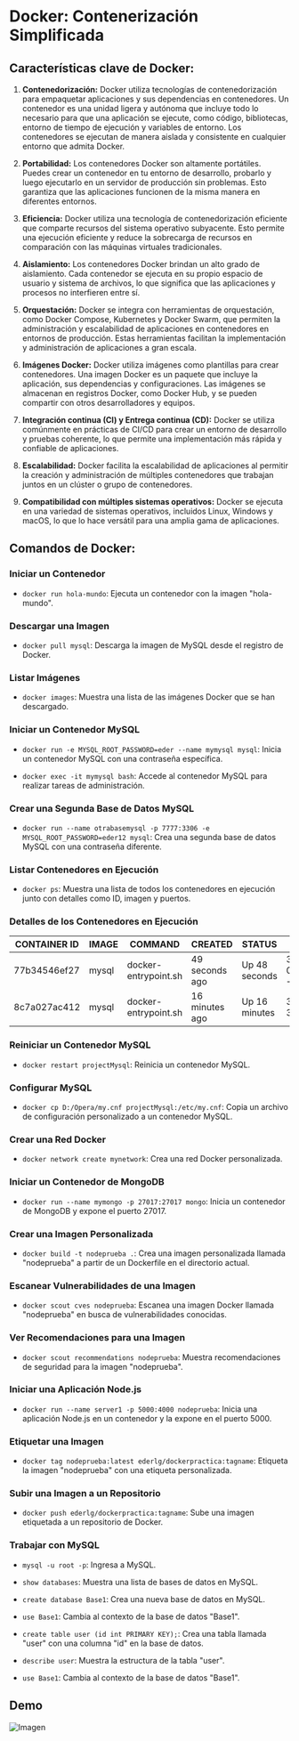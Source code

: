 # Docker: Contenerización Simplificada

## Características clave de Docker:

1. **Contenedorización:** Docker utiliza tecnologías de contenedorización para empaquetar aplicaciones y sus dependencias en contenedores. Un contenedor es una unidad ligera y autónoma que incluye todo lo necesario para que una aplicación se ejecute, como código, bibliotecas, entorno de tiempo de ejecución y variables de entorno. Los contenedores se ejecutan de manera aislada y consistente en cualquier entorno que admita Docker.

2. **Portabilidad:** Los contenedores Docker son altamente portátiles. Puedes crear un contenedor en tu entorno de desarrollo, probarlo y luego ejecutarlo en un servidor de producción sin problemas. Esto garantiza que las aplicaciones funcionen de la misma manera en diferentes entornos.

3. **Eficiencia:** Docker utiliza una tecnología de contenedorización eficiente que comparte recursos del sistema operativo subyacente. Esto permite una ejecución eficiente y reduce la sobrecarga de recursos en comparación con las máquinas virtuales tradicionales.

4. **Aislamiento:** Los contenedores Docker brindan un alto grado de aislamiento. Cada contenedor se ejecuta en su propio espacio de usuario y sistema de archivos, lo que significa que las aplicaciones y procesos no interfieren entre sí.

5. **Orquestación:** Docker se integra con herramientas de orquestación, como Docker Compose, Kubernetes y Docker Swarm, que permiten la administración y escalabilidad de aplicaciones en contenedores en entornos de producción. Estas herramientas facilitan la implementación y administración de aplicaciones a gran escala.

6. **Imágenes Docker:** Docker utiliza imágenes como plantillas para crear contenedores. Una imagen Docker es un paquete que incluye la aplicación, sus dependencias y configuraciones. Las imágenes se almacenan en registros Docker, como Docker Hub, y se pueden compartir con otros desarrolladores y equipos.

7. **Integración continua (CI) y Entrega continua (CD):** Docker se utiliza comúnmente en prácticas de CI/CD para crear un entorno de desarrollo y pruebas coherente, lo que permite una implementación más rápida y confiable de aplicaciones.

8. **Escalabilidad:** Docker facilita la escalabilidad de aplicaciones al permitir la creación y administración de múltiples contenedores que trabajan juntos en un clúster o grupo de contenedores.

9. **Compatibilidad con múltiples sistemas operativos:** Docker se ejecuta en una variedad de sistemas operativos, incluidos Linux, Windows y macOS, lo que lo hace versátil para una amplia gama de aplicaciones.

## Comandos de Docker:

### Iniciar un Contenedor

- `docker run hola-mundo`: Ejecuta un contenedor con la imagen "hola-mundo".

### Descargar una Imagen

- `docker pull mysql`: Descarga la imagen de MySQL desde el registro de Docker.

### Listar Imágenes

- `docker images`: Muestra una lista de las imágenes Docker que se han descargado.

### Iniciar un Contenedor MySQL

- `docker run -e MYSQL_ROOT_PASSWORD=eder --name mymysql mysql`: Inicia un contenedor MySQL con una contraseña específica.

- `docker exec -it mymysql bash`: Accede al contenedor MySQL para realizar tareas de administración.

### Crear una Segunda Base de Datos MySQL

- `docker run --name otrabasemysql -p 7777:3306 -e MYSQL_ROOT_PASSWORD=eder12 mysql`: Crea una segunda base de datos MySQL con una contraseña diferente.

### Listar Contenedores en Ejecución

- `docker ps`: Muestra una lista de todos los contenedores en ejecución junto con detalles como ID, imagen y puertos.

### Detalles de los Contenedores en Ejecución

| CONTAINER ID | IMAGE | COMMAND              | CREATED        | STATUS        | PORTS                             | NAMES         |
| ------------ | ----- | -------------------- | -------------- | ------------- | --------------------------------- | ------------- |
| 77b34546ef27 | mysql | docker-entrypoint.sh | 49 seconds ago | Up 48 seconds | 33060/tcp, 0.0.0.0:7777->3306/tcp | otrabasemysql |
| 8c7a027ac412 | mysql | docker-entrypoint.sh | 16 minutes ago | Up 16 minutes | 3306/tcp, 33060/tcp               | mymysql       |

### Reiniciar un Contenedor MySQL

- `docker restart projectMysql`: Reinicia un contenedor MySQL.

### Configurar MySQL

- `docker cp D:/Opera/my.cnf projectMysql:/etc/my.cnf`: Copia un archivo de configuración personalizado a un contenedor MySQL.

### Crear una Red Docker

- `docker network create mynetwork`: Crea una red Docker personalizada.

### Iniciar un Contenedor de MongoDB

- `docker run --name mymongo -p 27017:27017 mongo`: Inicia un contenedor de MongoDB y expone el puerto 27017.

### Crear una Imagen Personalizada

- `docker build -t nodeprueba .`: Crea una imagen personalizada llamada "nodeprueba" a partir de un Dockerfile en el directorio actual.

### Escanear Vulnerabilidades de una Imagen

- `docker scout cves nodeprueba`: Escanea una imagen Docker llamada "nodeprueba" en busca de vulnerabilidades conocidas.

### Ver Recomendaciones para una Imagen

- `docker scout recommendations nodeprueba`: Muestra recomendaciones de seguridad para la imagen "nodeprueba".

### Iniciar una Aplicación Node.js

- `docker run --name server1 -p 5000:4000 nodeprueba`: Inicia una aplicación Node.js en un contenedor y la expone en el puerto 5000.

### Etiquetar una Imagen

- `docker tag nodeprueba:latest ederlg/dockerpractica:tagname`: Etiqueta la imagen "nodeprueba" con una etiqueta personalizada.

### Subir una Imagen a un Repositorio

- `docker push ederlg/dockerpractica:tagname`: Sube una imagen etiquetada a un repositorio de Docker.

### Trabajar con MySQL

- `mysql -u root -p`: Ingresa a MySQL.

- `show databases`: Muestra una lista de bases de datos en MySQL.

- `create database Base1`: Crea una nueva base de datos en MySQL.

- `use Base1`: Cambia al contexto de la base de datos "Base1".

- `create table user (id int PRIMARY KEY);`: Crea una tabla llamada "user" con una columna "id" en la base de datos.

- `describe user`: Muestra la estructura de la tabla "user".

- `use Base1`: Cambia al contexto de la base de datos "Base1".

## Demo

![Imagen](https://i.ibb.co/dgMX41y/2023-10-14-23-38-43.gif)
